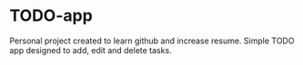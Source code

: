 # TODO-app
Personal project created to learn github and increase resume.
Simple TODO app designed to add, edit and delete tasks.
